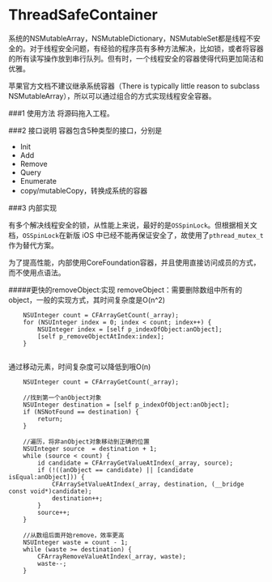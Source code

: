 # ThreadSafeContainer
系统的NSMutableArray，NSMutableDictionary，NSMutableSet都是线程不安全的。对于线程安全问题，有经验的程序员有多种方法解决，比如锁，或者将容器的所有读写操作放到串行队列。但有时，一个线程安全的容器使得代码更加简洁和优雅。


苹果官方文档不建议继承系统容器（There is typically little reason to subclass NSMutableArray），所以可以通过组合的方式实现线程安全容器。

###1 使用方法
将源码拖入工程。

###2 接口说明
容器包含5种类型的接口，分别是

- Init
- Add
- Remove
- Query
- Enumerate
- copy/mutableCopy，转换成系统的容器

###3 内部实现

有多个解决线程安全的锁，从性能上来说，最好的是`OSSpinLock`。但根据相关文档，`OSSpinLock`在新版 iOS 中已经不能再保证安全了，故使用了`pthread_mutex_t`作为替代方案。

为了提高性能，内部使用CoreFoundation容器，并且使用直接访问成员的方式，而不使用点语法。

#####更快的removeObject:实现
removeObject：需要删除数组中所有的object，一般的实现方式，其时间复杂度是O(n^2)

```
	NSUInteger count = CFArrayGetCount(_array);
	for (NSUInteger index = 0; index < count; index++) {
	    NSUInteger index = [self p_indexOfObject:anObject];
	    [self p_removeObjectAtIndex:index];
	}
    
```
通过移动元素，时间复杂度可以降低到哦O(n)

```
    NSUInteger count = CFArrayGetCount(_array);
    
    //找到第一个anObject对象
    NSUInteger destination = [self p_indexOfObject:anObject];
    if (NSNotFound == destination) {
        return;
    }
    
    //遍历，将非anObject对象移动到正确的位置
    NSUInteger source  = destination + 1;
    while (source < count) {
        id candidate = CFArrayGetValueAtIndex(_array, source);
        if (!((anObject == candidate) || [candidate isEqual:anObject])) {
            CFArraySetValueAtIndex(_array, destination, (__bridge const void*)candidate);
            destination++;
        }
        source++;
    }
    
    //从数组后面开始remove，效率更高
    NSUInteger waste = count - 1;
    while (waste >= destination) {
        CFArrayRemoveValueAtIndex(_array, waste);
        waste--;
    }

```

